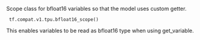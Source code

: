 Scope class for bfloat16 variables so that the model uses custom getter.

```
 tf.compat.v1.tpu.bfloat16_scope()
```
This enables variables to be read as bfloat16 type when using get_variable.
